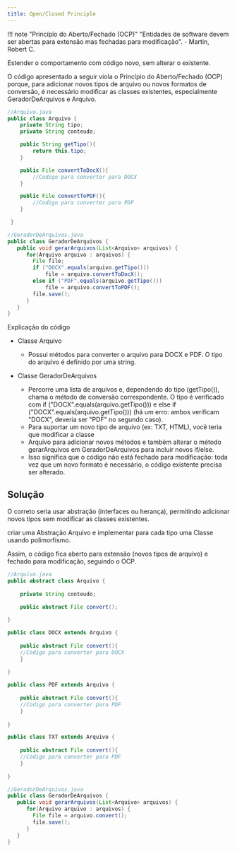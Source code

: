 ```yaml
---
title: Open/Closed Principle
---
```



!!! note "Princípio do Aberto/Fechado (OCP)"
    "Entidades de software devem ser abertas para extensão mas fechadas para modificação". - Martin, Robert C.

Estender o comportamento com código novo, sem alterar o existente.


O código apresentado a seguir  viola o Princípio do Aberto/Fechado (OCP) porque, para adicionar novos tipos de arquivo ou novos formatos de conversão, é necessário modificar as classes existentes, especialmente GeradorDeArquivos e Arquivo.



```java
//Arquivo.java
public class Arquivo {
    private String tipo;
    private String conteudo;

    public String getTipo(){
        return this.tipo;
    }

    public File convertToDocX(){
        //Codigo para converter para DOCX    
    }

    public File convertToPDF(){
        //Codigo para converter para PDF    
    }

 }

//GeradorDeArquivos.java
public class GeradorDeArquivos {
   public void gerarArquivos(List<Arquivo> arquivos) {
      for(Arquivo arquivo : arquivos) {
        File file;
        if ("DOCX".equals(arquivo.getTipo()))
            file = arquivo.convertToDocX();
        else if ("PDF".equals(arquivo.getTipo()))
            file = arquivo.convertToPDF();
        file.save();
      }
   }
}
```

Explicação do código

- Classe Arquivo

  - Possui métodos para converter o arquivo para DOCX e PDF. O tipo do arquivo é definido por uma string.


- Classe GeradorDeArquivos

  - Percorre uma lista de arquivos e, dependendo do tipo (getTipo()), chama o método de conversão correspondente. O tipo é verificado com if ("DOCX".equals(arquivo.getTipo())) e else if ("DOCX".equals(arquivo.getTipo())) (há um erro: ambos verificam "DOCX", deveria ser "PDF" no segundo caso).
  - Para suportar um novo tipo de arquivo (ex: TXT, HTML), você teria que modificar a classe
  - Arquivo para adicionar novos métodos e também alterar o método gerarArquivos em GeradorDeArquivos para incluir novos if/else.
  - Isso significa que o código não está fechado para modificação: toda vez que um novo formato é necessário, o código existente precisa ser alterado.

## Solução

O correto seria usar abstração (interfaces ou herança), permitindo adicionar novos tipos sem modificar as classes existentes.

criar uma Abstração  Arquivo e implementar para cada tipo uma Classe usando polimorfismo.

Assim, o código fica aberto para extensão (novos tipos de arquivo) e fechado para modificação, seguindo o OCP.


```java
//Arquivo.java
public abstract class Arquivo {
    
    private String conteudo;

    public abstract File convert();
 
}

public class DOCX extends Arquivo {
    
    public abstract File convert(){
    //Codigo para converter para DOCX    
    }
 
}

public class PDF extends Arquivo {
    
    public abstract File convert(){
    //Codigo para converter para PDF    
    }
 
}

public class TXT extends Arquivo {
    
    public abstract File convert(){
    //Codigo para converter para PDF    
    }
 
}

//GeradorDeArquivos.java
public class GeradorDeArquivos {
   public void gerarArquivos(List<Arquivo> arquivos) {
      for(Arquivo arquivo : arquivos) {
        File file = arquivo.convert();
        file.save();
      }
   }
}
```